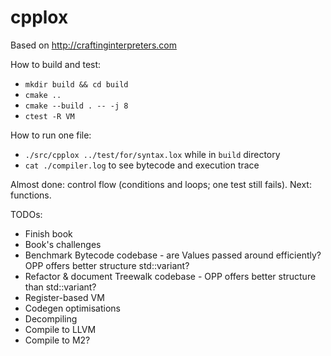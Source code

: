 # cpplox

Based on http://craftinginterpreters.com

How to build and test:
* `mkdir build && cd build`
* `cmake ..`
* `cmake --build . -- -j 8`
* `ctest -R VM`

How to run one file:
* `./src/cpplox ../test/for/syntax.lox` while in `build` directory
* `cat ./compiler.log` to see bytecode and execution trace 

Almost done: control flow (conditions and loops; one test still fails).
Next: functions.

TODOs: 
* Finish book
* Book's challenges
* Benchmark Bytecode codebase - are Values passed around efficiently? OPP offers better structure std::variant?
* Refactor & document Treewalk codebase - OPP offers better structure than std::variant?
* Register-based VM
* Codegen optimisations
* Decompiling
* Compile to LLVM
* Compile to M2?
